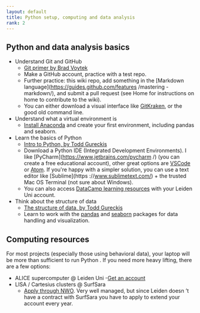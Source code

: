 ```yaml
---
layout: default
title: Python setup, computing and data analysis
rank: 2
---
```


## Python and data analysis basics
* Understand Git and GitHub
  * [Git primer by Brad Voytek](https://voyteklab.com/git/git-primer/)
  * Make a GitHub account, practice with a test repo.
  * Further practice: this wiki repo, add something in the [Markdown language](https://guides.github.com/features
  /mastering
  -markdown/), and submit a pull request (see Home for instructions on home to contribute to the wiki).
  * You can either download a visual interface like [GitKraken](https://www.gitkraken.com/), or the good old command
   line.
* Understand what a virtual environment is
  * [Install Anaconda](https://www.anaconda.com/products/individual) and create your first environment, including
   pandas and seaborn.
* Learn the basics of Python
  * [Intro to Python, by Todd Gureckis](http://gureckislab.org/courses/fall20/labincp/chapters/03/00-python.html)
  * Download a Python IDE (Integrated Development Environments). I like [PyCharm](https://www.jetbrains.com/pycharm
  /) (you can create a free educational account), other great options are [VSCode](https://code.visualstudio.com/) or
   [Atom](https://atom.io/). If you're happy with a simpler solution, you can use a text editor like [Sublime](https
   ://www.sublimetext.com/) + the trusted Mac OS Terminal (not sure about Windows).
   *  You can also access [DataCamp learning resources](https://www.datacamp.com/groups/shared_links/a6bb93f6866b8ced468d96d1406e020a421592ea) with your Leiden Uni account.
* Think about the structure of data
    * [The structure of data, by Todd Gureckis](http://gureckislab.org/courses/spring21/labincp/chapters/05/00-data.html)
    * Learn to work with the [pandas](https://pandas.pydata.org/docs/getting_started/intro_tutorials/index.html) and
     [seaborn](https://seaborn.pydata.org/) packages for data handling and visualization.

## Computing resources
For most projects (especially those using behavioral data), your laptop will be more than sufficient to run Python
. If you need more heavy lifting, there are a few options:
- ALICE supercomputer @ Leiden Uni
  -[Get an account](https://wiki.alice.universiteitleiden.nl/index.php?title=ALICE_User_Documentation_Wiki)
- LISA / Cartesius clusters @ SurfSara
  - [Apply through NWO](https://userinfo.surfsara.nl/systems/lisa/account). Very well managed, but since Leiden doesn
  ’t have a contract with SurfSara you have to apply to extend your account every year.